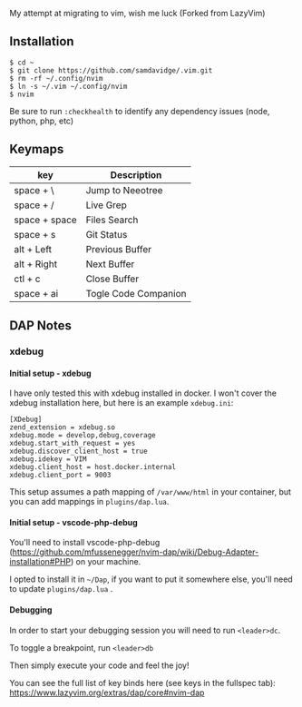 My attempt at migrating to vim, wish me luck (Forked from LazyVim)

## Installation
```
$ cd ~
$ git clone https://github.com/samdavidge/.vim.git
$ rm -rf ~/.config/nvim
$ ln -s ~/.vim ~/.config/nvim
$ nvim
```

Be sure to run `:checkhealth` to identify any dependency issues (node, python, php, etc)

## Keymaps

| key             | Description                     |
|-----------------|---------------------------------|
| space + \       | Jump to Neeotree                |
| space + /       | Live Grep                       |
| space + space   | Files Search                    |
| space + s       | Git Status                      |
| alt + Left      | Previous Buffer                 |
| alt + Right     | Next Buffer                     |
| ctl + c         | Close Buffer                    |
| space + ai      | Togle Code Companion            |

## DAP Notes 

### xdebug

#### Initial setup - xdebug

I have only tested this with xdebug installed in docker. I won't cover the xdebug installation here, but here is an example `xdebug.ini`:

```
[XDebug]
zend_extension = xdebug.so
xdebug.mode = develop,debug,coverage
xdebug.start_with_request = yes
xdebug.discover_client_host = true
xdebug.idekey = VIM
xdebug.client_host = host.docker.internal
xdebug.client_port = 9003
```

This setup assumes a path mapping of `/var/www/html` in your container, but you can add mappings in `plugins/dap.lua`.

#### Initial setup - vscode-php-debug

You'll need to install vscode-php-debug (https://github.com/mfussenegger/nvim-dap/wiki/Debug-Adapter-installation#PHP) on your machine.

I opted to install it in `~/Dap`, if you want to put it somewhere else, you'll need to update `plugins/dap.lua` .

#### Debugging

In order to start your debugging session you will need to run `<leader>dc`.

To toggle a breakpoint, run `<leader>db`

Then simply execute your code and feel the joy!

You can see the full list of key binds here (see keys in the fullspec tab): https://www.lazyvim.org/extras/dap/core#nvim-dap


